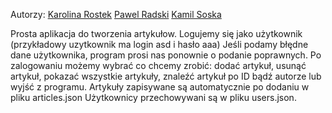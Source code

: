 Autorzy:
[Karolina Rostek](https://github.com/Carolsien)
[Pawel Radski](https://github.com/Zwiedzacz)
[Kamil Soska](https://github.com/ksoska)


Prosta aplikacja do tworzenia artykułow.
Logujemy się jako użytkownik (przykładowy uzytkownik ma login asd i hasło aaa)
Jeśli podamy błędne dane użytkownika, program prosi nas ponownie o podanie poprawnych.
Po zalogowaniu możemy wybrać co chcemy zrobić: dodać artykuł, usunąć artykuł, pokazać wszystkie artykuły, znaleźć artykuł po ID bądź autorze lub wyjść z programu.
Artykuły zapisywane są automatycznie po dodaniu w pliku articles.json
Użytkownicy przechowywani są w pliku users.json.
